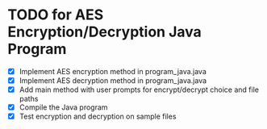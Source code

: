 # TODO for AES Encryption/Decryption Java Program

- [x] Implement AES encryption method in program_java.java
- [x] Implement AES decryption method in program_java.java
- [x] Add main method with user prompts for encrypt/decrypt choice and file paths
- [x] Compile the Java program
- [x] Test encryption and decryption on sample files
